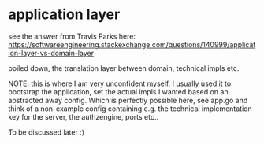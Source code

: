 # application layer

see the answer from Travis Parks here: https://softwareengineering.stackexchange.com/questions/140999/application-layer-vs-domain-layer

boiled down, the translation layer between domain, technical impls etc.

NOTE: this is where I am very unconfident myself. I usually used it to bootstrap the application, set the actual impls I wanted based on an abstracted away config. Which is perfectly possible here, see app.go and think of a non-example config containing e.g. the technical implementation key for the server, the authzengine, ports etc..

To be discussed later :)
